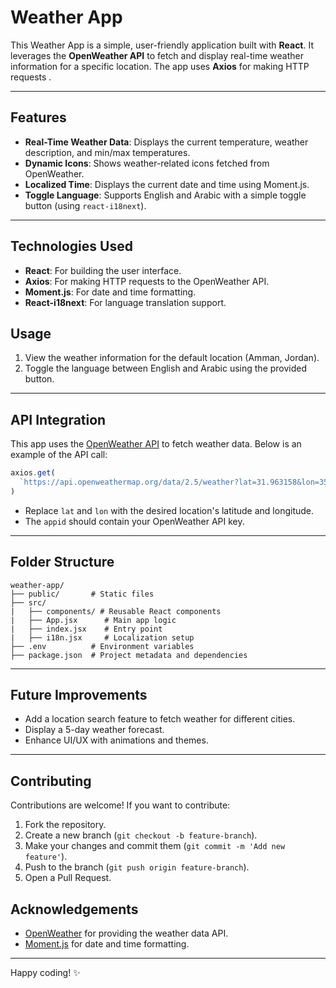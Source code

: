 # Weather App

This Weather App is a simple, user-friendly application built with **React**. It leverages the **OpenWeather API** to fetch and display real-time weather information for a specific location. The app uses **Axios** for making HTTP requests .

---

## Features

- **Real-Time Weather Data**: Displays the current temperature, weather description, and min/max temperatures.
- **Dynamic Icons**: Shows weather-related icons fetched from OpenWeather.
- **Localized Time**: Displays the current date and time using Moment.js.
- **Toggle Language**: Supports English and Arabic with a simple toggle button (using `react-i18next`).

---

## Technologies Used

- **React**: For building the user interface.
- **Axios**: For making HTTP requests to the OpenWeather API.
- **Moment.js**: For date and time formatting.
- **React-i18next**: For language translation support.

## Usage

1. View the weather information for the default location (Amman, Jordan).
2. Toggle the language between English and Arabic using the provided button.

---

## API Integration

This app uses the [OpenWeather API](https://openweathermap.org/api) to fetch weather data. Below is an example of the API call:

```javascript
axios.get(
  `https://api.openweathermap.org/data/2.5/weather?lat=31.963158&lon=35.930359&appid=${process.env.REACT_APP_WEATHER_API_KEY}`
)
```

- Replace `lat` and `lon` with the desired location's latitude and longitude.
- The `appid` should contain your OpenWeather API key.

---

## Folder Structure

```
weather-app/
├── public/       # Static files
├── src/
|   ├── components/ # Reusable React components
|   ├── App.jsx      # Main app logic
|   ├── index.jsx    # Entry point
|   ├── i18n.jsx     # Localization setup
├── .env          # Environment variables
├── package.json  # Project metadata and dependencies
```

---

## Future Improvements

- Add a location search feature to fetch weather for different cities.
- Display a 5-day weather forecast.
- Enhance UI/UX with animations and themes.

---

## Contributing

Contributions are welcome! If you want to contribute:

1. Fork the repository.
2. Create a new branch (`git checkout -b feature-branch`).
3. Make your changes and commit them (`git commit -m 'Add new feature'`).
4. Push to the branch (`git push origin feature-branch`).
5. Open a Pull Request.



## Acknowledgements

- [OpenWeather](https://openweathermap.org/) for providing the weather data API.
- [Moment.js](https://momentjs.com/) for date and time formatting.

---

Happy coding! :sparkles:


